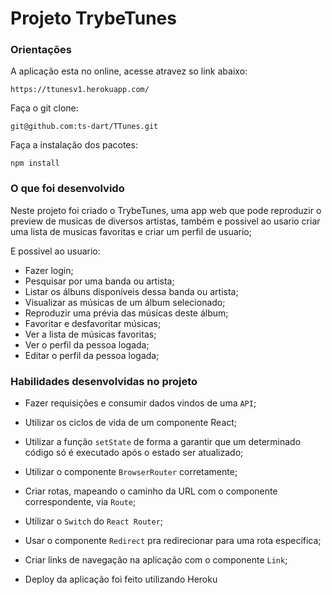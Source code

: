 # Projeto TrybeTunes
### Orientações
A aplicação esta no online, acesse atravez so link abaixo:

    https://ttunesv1.herokuapp.com/

Faça o git clone:

    git@github.com:ts-dart/TTunes.git

Faça a instalação dos pacotes:

    npm install

### O que foi desenvolvido

Neste projeto foi criado o TrybeTunes, uma app web que pode reproduzir o preview de musicas de diversos artistas, também e possivel ao usario criar uma lista de musicas favoritas e criar um perfil de usuario;

E possivel ao usuario:

  - Fazer login;
  - Pesquisar por uma banda ou artista;
  - Listar os álbuns disponíveis dessa banda ou artista;
  - Visualizar as músicas de um álbum selecionado;
  - Reproduzir uma prévia das músicas deste álbum;
  - Favoritar e desfavoritar músicas;
  - Ver a lista de músicas favoritas;
  - Ver o perfil da pessoa logada;
  - Editar o perfil da pessoa logada;

### Habilidades desenvolvidas no projeto

  * Fazer requisições e consumir dados vindos de uma `API`;

  * Utilizar os ciclos de vida de um componente React;

  * Utilizar a função `setState` de forma a garantir que um determinado código só é executado após o estado ser atualizado;
  
  * Utilizar o componente `BrowserRouter` corretamente;

  * Criar rotas, mapeando o caminho da URL com o componente correspondente, via `Route`;

  * Utilizar o `Switch` do `React Router`;

  * Usar o componente `Redirect` pra redirecionar para uma rota específica;

  * Criar links de navegação na aplicação com o componente `Link`;
  
  * Deploy da aplicação foi feito utilizando Heroku
